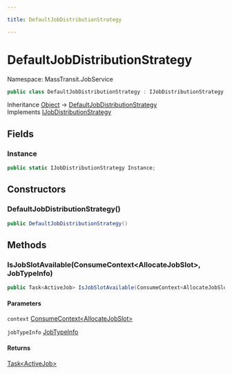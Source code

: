 ```yaml
---

title: DefaultJobDistributionStrategy

---
```


# DefaultJobDistributionStrategy

Namespace: MassTransit.JobService

```csharp
public class DefaultJobDistributionStrategy : IJobDistributionStrategy
```

Inheritance [Object](https://learn.microsoft.com/en-us/dotnet/api/system.object) → [DefaultJobDistributionStrategy](../masstransit-jobservice/defaultjobdistributionstrategy)<br/>
Implements [IJobDistributionStrategy](../masstransit/ijobdistributionstrategy)

## Fields

### **Instance**

```csharp
public static IJobDistributionStrategy Instance;
```

## Constructors

### **DefaultJobDistributionStrategy()**

```csharp
public DefaultJobDistributionStrategy()
```

## Methods

### **IsJobSlotAvailable(ConsumeContext\<AllocateJobSlot\>, JobTypeInfo)**

```csharp
public Task<ActiveJob> IsJobSlotAvailable(ConsumeContext<AllocateJobSlot> context, JobTypeInfo jobTypeInfo)
```

#### Parameters

`context` [ConsumeContext\<AllocateJobSlot\>](../../masstransit-abstractions/masstransit/consumecontext-1)<br/>

`jobTypeInfo` [JobTypeInfo](../masstransit/jobtypeinfo)<br/>

#### Returns

[Task\<ActiveJob\>](https://learn.microsoft.com/en-us/dotnet/api/system.threading.tasks.task-1)<br/>

